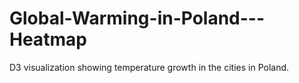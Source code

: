 # Global-Warming-in-Poland---Heatmap
D3 visualization showing temperature growth in the cities in Poland.
